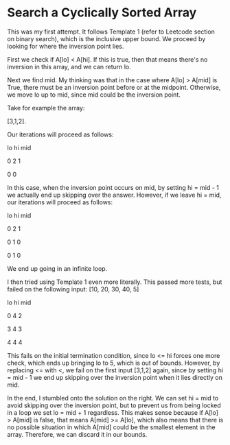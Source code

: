 # Search a Cyclically Sorted Array

This was my first attempt. It follows Template 1 \(refer to Leetcode section on binary search\), which is the inclusive upper bound. We proceed by looking for where the inversion point lies. 



First we check if A\[lo\] &lt; A\[hi\]. If this is true, then that means there's no inversion in this array, and we can return lo. 

Next we find mid. My thinking was that in the case where A\[lo\] &gt; A\[mid\] is True, there must be an inversion point before or at the midpoint. Otherwise, we move lo up to mid, since mid could be the inversion point. 



Take for example the array:



\[3,1,2\].



Our iterations will proceed as follows:



lo	hi	mid

0	2	1

0	0	





In this case, when the inversion point occurs on mid, by setting hi = mid - 1 we actually end up skipping over the answer. However, if we leave hi = mid, our iterations will proceed as follows:



lo	hi	mid

0	2	1

0	1	0

0	1	0



We end up going in an infinite loop. 



I then tried using Template 1 even more literally. This passed more tests, but failed on the following input: \[10, 20, 30, 40, 5\]



lo	hi	mid

0	4	2

3	4	3

4	4	4





This fails on the initial termination condition, since lo &lt;= hi forces one more check, which ends up bringing lo to 5, which is out of bounds. However, by replacing &lt;= with &lt;, we fail on the first input \[3,1,2\] again, since by setting hi = mid - 1 we end up skipping over the inversion point when it lies directly on mid. 



In the end, I stumbled onto the solution on the right. We can set hi = mid to avoid skipping over the inversion point, but to prevent us from being locked in a loop we set lo = mid + 1 regardless. This makes sense because if A\[lo\] &gt; A\[mid\] is false, that means A\[mid\] &gt;= A\[lo\], which also means that there is no possible situation in which A\[mid\] could be the smallest element in the array. Therefore, we can discard it in our bounds.



